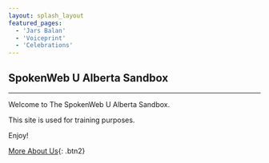 ```yaml
---
layout: splash_layout
featured_pages:
  - 'Jars Balan'
  - 'Voiceprint'
  - 'Celebrations'
---
```


## SpokenWeb U Alberta Sandbox

<hr>

Welcome to The SpokenWeb U Alberta Sandbox.

This site is used for training purposes.

Enjoy!

[More About Us](/sandbox/about/){: .btn2}
